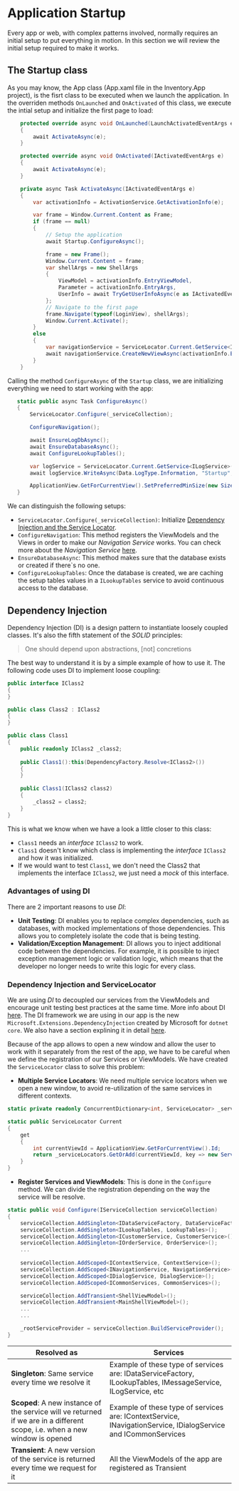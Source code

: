 # Application Startup

Every app or web, with complex patterns involved, normally requires an initial setup to put everything in motion. In this section we will review the initial setup required to make it works.

## The Startup class

As you may know, the App class (App.xaml file in the Inventory.App project), is the fisrt class to be executed when we launch the application. In the overriden methods `OnLaunched` and `OnActivated` of this class, we execute the intial setup and initialize the first page to load:

```csharp
    protected override async void OnLaunched(LaunchActivatedEventArgs e)
    {
        await ActivateAsync(e);
    }

    protected override async void OnActivated(IActivatedEventArgs e)
    {
        await ActivateAsync(e);
    }

    private async Task ActivateAsync(IActivatedEventArgs e)
    {
        var activationInfo = ActivationService.GetActivationInfo(e);

        var frame = Window.Current.Content as Frame;
        if (frame == null)
        {
            // Setup the application
            await Startup.ConfigureAsync();

            frame = new Frame();
            Window.Current.Content = frame;
            var shellArgs = new ShellArgs
            {
                ViewModel = activationInfo.EntryViewModel,
                Parameter = activationInfo.EntryArgs,
                UserInfo = await TryGetUserInfoAsync(e as IActivatedEventArgsWithUser)
            };
            // Navigate to the first page
            frame.Navigate(typeof(LoginView), shellArgs);
            Window.Current.Activate();
        }
        else
        {
            var navigationService = ServiceLocator.Current.GetService<INavigationService>();
            await navigationService.CreateNewViewAsync(activationInfo.EntryViewModel, activationInfo.EntryArgs);
        }
    }
```  

Calling the method `ConfigureAsync` of the `Startup` class, we are initializing everything we need to start working with the app:

 ```csharp
    static public async Task ConfigureAsync()
    {
        ServiceLocator.Configure(_serviceCollection);

        ConfigureNavigation();

        await EnsureLogDbAsync();
        await EnsureDatabaseAsync();
        await ConfigureLookupTables();

        var logService = ServiceLocator.Current.GetService<ILogService>();
        await logService.WriteAsync(Data.LogType.Information, "Startup", "Configuration", "Application Start", $"Application started.");

        ApplicationView.GetForCurrentView().SetPreferredMinSize(new Size(500, 500));
    }
 ```

We can distinguish the following setups:

- `ServiceLocator.Configure(_serviceCollection)`: Initialize [Dependency Injection and the Service Locator](#Dependency-Injection-and-ServiceLocator).
- `ConfigureNavigation`: This method registers the ViewModels and the Views in order to make our *Navigation Service* works. You can check more about the *Navigation Service* [here](navigation-service.md#INavigationService-implementation).
- `EnsureDatabaseAsync`: This method makes sure that the database exists or created if there`s no one.
- `ConfigureLookupTables`: Once the database is created, we are caching the setup tables values in a `ILookupTables` service to avoid continuous access to the database.


## Dependency Injection

Dependency Injection (DI) is a design pattern to instantiate loosely coupled classes. It's also the fifth statement of the *SOLID* principles:

> One should depend upon abstractions, [not] concretions

The best way to understand it is by a simple example of how to use it. The following code uses DI to implement loose coupling:

```c#
public interface IClass2 
{
}

public class Class2 : IClass2
{
}

public class Class1
{
    public readonly IClass2 _class2;
 
    public Class1():this(DependencyFactory.Resolve<IClass2>())
    {
    }
 
    public Class1(IClass2 class2)
    {
        _class2 = class2;
    }
} 
```

This is what we know when we have a look a little closer to this class:

- `Class1` needs an *interface* `IClass2` to work.
- `Class1` doesn't know which class is implementing the *interface* `IClass2` and how it was initialized.
- If we would want to test `Class1`, we don't need the Class2 that implements the interface `IClass2`, we just need a *mock* of this interface.

### Advantages of using DI

There are 2 important reasons to use *DI*:

- **Unit Testing**: DI enables you to replace complex dependencies, such as databases, with mocked implementations of those dependencies. This allows you to completely isolate the code that is being testing.
- **Validation/Exception Management**: DI allows you to inject additional code between the dependencies. For example, it is possible to inject exception management logic or validation logic, which means that the developer no longer needs to write this logic for every class.

### Dependency Injection and ServiceLocator

We are using *DI* to decoupled our services from the ViewModels and encourage unit testing best practices at the same time. More info about DI [here](../dependency-injection.md#dependency-injection). The DI framework we are using in our app is the new `Microsoft.Extensions.DependencyInjection` created by Microsoft for `dotnet core`. We also have a section explining it in detail [here](../dependency-injection.md#Microsoft.Extensions.DependencyInjection).

Because of the app allows to open a new window and allow the user to work with it separately from the rest of the app, we have to be careful when we define the registration of our Services or ViewModels. We have created the `ServiceLocator` class to solve this problem:

- **Multiple Service Locators**: We need multiple service locators when we open a new window, to avoid re-utilization of the same services in different contexts.
```csharp
static private readonly ConcurrentDictionary<int, ServiceLocator> _serviceLocators = new ConcurrentDictionary<int, ServiceLocator>();

static public ServiceLocator Current
{
    get
    {
        int currentViewId = ApplicationView.GetForCurrentView().Id;
        return _serviceLocators.GetOrAdd(currentViewId, key => new ServiceLocator());
    }
}
```

- **Register Services and ViewModels**: This is done in the `Configure` method. We can divide the registration depending on the way the service will be resolve.  

```csharp
static public void Configure(IServiceCollection serviceCollection)
{
    serviceCollection.AddSingleton<IDataServiceFactory, DataServiceFactory>();
    serviceCollection.AddSingleton<ILookupTables, LookupTables>();
    serviceCollection.AddSingleton<ICustomerService, CustomerService>();
    serviceCollection.AddSingleton<IOrderService, OrderService>();
    ...
    
    serviceCollection.AddScoped<IContextService, ContextService>();
    serviceCollection.AddScoped<INavigationService, NavigationService>();
    serviceCollection.AddScoped<IDialogService, DialogService>();
    serviceCollection.AddScoped<ICommonServices, CommonServices>();

    serviceCollection.AddTransient<ShellViewModel>();
    serviceCollection.AddTransient<MainShellViewModel>();
    ...
    ...

    _rootServiceProvider = serviceCollection.BuildServiceProvider();
}
```

| Resolved as | Services |
| ----------- | -------- |
| **Singleton**: Same service every time we resolve it | Example of these type of services are: IDataServiceFactory, ILookupTables, IMessageService, ILogService, etc |
| **Scoped**: A new instance of the service will ve returned if we are in a different scope, i.e. when a new window is opened | Example of these type of services are: IContextService, INavigationService, IDialogService and ICommonServices
| **Transient**: A new version of the service is returned every time we request for it | All the ViewModels of the app are registered as Transient |

